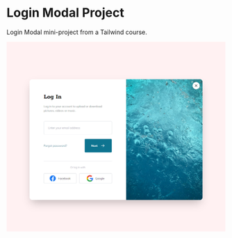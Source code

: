 # Login Modal Project

Login Modal mini-project from a Tailwind course.

![Alt text](images/login-modal.png)
